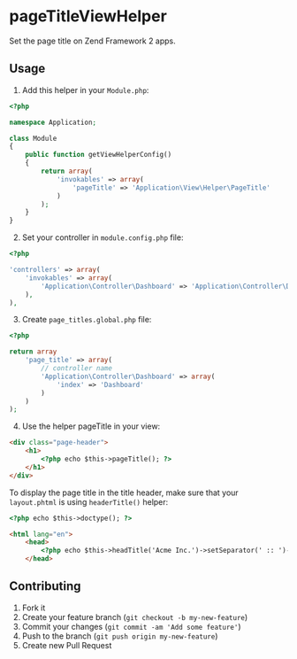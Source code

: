 # pageTitleViewHelper

Set the page title on Zend Framework 2 apps.

Usage
------------

1. Add this helper in your `Module.php`:
```php
<?php

namespace Application;

class Module
{
    public function getViewHelperConfig()
    {
        return array(
            'invokables' => array(
                'pageTitle' => 'Application\View\Helper\PageTitle'
            )
        );
    }
}
```

2. Set your controller in  `module.config.php` file:
```php
<?php

'controllers' => array(
    'invokables' => array(
        'Application\Controller\Dashboard' => 'Application\Controller\DashboardController',
    ),
),
```
    
3. Create `page_titles.global.php` file:
```php
<?php

return array
    'page_title' => array(
        // controller name
        'Application\Controller\Dashboard' => array(
            'index' => 'Dashboard'
        )
    )
);
```
    
4. Use the helper pageTitle in your view:

```html
<div class="page-header">
    <h1>
        <?php echo $this->pageTitle(); ?>
    </h1>
</div>
```
    
To display the page title in the title header, make sure that your `layout.phtml` is using `headerTitle()` helper:
```html
<?php echo $this->doctype(); ?>

<html lang="en">
    <head>
        <?php echo $this->headTitle('Acme Inc.')->setSeparator(' :: ')->setAutoEscape(false) ?>
    </head>
```
    
## Contributing

1. Fork it
2. Create your feature branch (`git checkout -b my-new-feature`)
3. Commit your changes (`git commit -am 'Add some feature'`)
4. Push to the branch (`git push origin my-new-feature`)
5. Create new Pull Request
